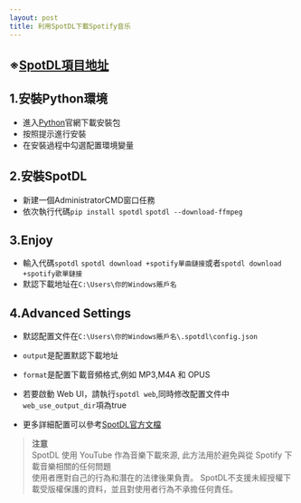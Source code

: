 ```yaml
---
layout: post
title: 利用SpotDL下載Spotify音乐
---
```


## ※[SpotDL項目地址](https://github.com/spotDL/spotify-downloader/tree/master) ##
  
## 1.安裝Python環境

- 進入[Python](https://www.python.org/downloads/)官網下載安裝包
- 按照提示進行安裝
- 在安裝過程中勾選配置環境變量

## 2.安裝SpotDL

- 新建一個AdministratorCMD窗口任務
- 依次執行代碼`pip install spotdl` `spotdl --download-ffmpeg`

## 3.Enjoy

- 輸入代碼`spotdl` `spotdl download +spotify單曲鏈接`或者`spotdl download +spotify歌單鏈接`
- 默認下載地址在`C:\Users\你的Windows賬戶名`

## 4.Advanced Settings

- 默認配置文件在`C:\Users\你的Windows賬戶名\.spotdl\config.json`
  
- `output`是配置默認下載地址
  
- `format`是配置下載音頻格式,例如 MP3,M4A 和 OPUS
  
- 若要啟動 Web UI，請執行`spotdl web`,同時修改配置文件中`web_use_output_dir`項為true
  
- 更多詳細配置可以參考[SpotDL官方文檔](https://github.com/spotDL/spotify-downloader/blob/master/docs/usage.md)

>**注意**  
>SpotDL 使用 YouTube 作為音樂下載來源, 此方法用於避免與從 Spotify 下載音樂相關的任何問題  
>使用者應對自己的行為和潛在的法律後果負責。 SpotDL不支援未經授權下載受版權保護的資料，並且對使用者行為不承擔任何責任。
